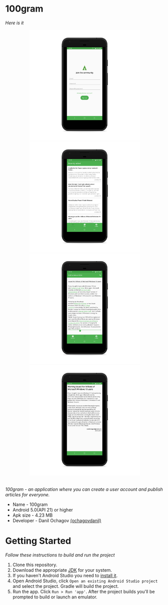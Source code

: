# 100gram
_Here is it_

<div align="center">
  <img src="screenshots/screen_1.png" width="350px" />
  <img src="screenshots/screen_2.png" width="350px" />
  <img src="screenshots/screen_3.png" width="350px" />
  <img src="screenshots/screen_4.png" width="350px" />
</div> <br />

_100gram - an application where you can create a user account and publish articles for everyone._

 * Name - 100gram
 * Android 5.0(API 21) or higher
 * Apk size - 4.23 MB
 * Developer - Danil Ochagov [(ochagovdanil)](https://github.com/ochagovdanil)

# Getting Started
_Follow these instructions to build and run the project_

 1. Clone this repository.
 2. Download the appropriate [JDK](https://www.oracle.com/technetwork/java/javase/downloads/index.html) for your system.
 3. If you haven't Android Studio you need to [install it](https://developer.android.com/studio/).
 4. Open Android Studio, click `Open an existing Android Studio project` and select the project. Gradle will build the project.
 5. Run the app. Click `Run > Run 'app'`. After the project builds you'll be prompted to build or launch an emulator.
